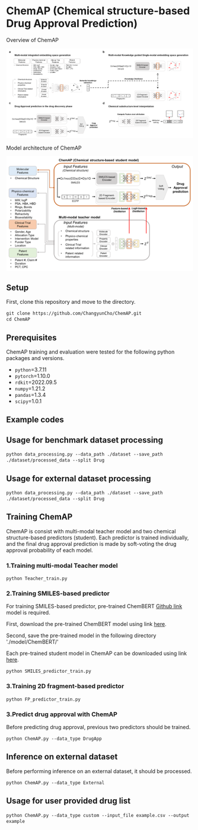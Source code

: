 ChemAP (Chemical structure-based Drug Approval Prediction)
=============

Overview of ChemAP

![model1](img/ChemAP_overview.png)

Model architecture of ChemAP

![model2](img/model_architecture.png)

Setup
-------------
First, clone this repository and move to the directory.

    git clone https://github.com/ChangyunCho/ChemAP.git
    cd ChemAP

Prerequisites
-------------
ChemAP training and evaluation were tested for the following python packages and versions.

  - `python`=3.7.11
  - `pytorch`=1.10.0
  - `rdkit`=2022.09.5
  - `numpy`=1.21.2
  - `pandas`=1.3.4
  - `scipy`=1.0.1
  
Example codes
-------------

## Usage for benchmark dataset processing
    python data_processing.py --data_path ./dataset --save_path ./dataset/processed_data --split Drug 
    
## Usage for external dataset processing
    python data_processing.py --data_path ./dataset --save_path ./dataset/processed_data --split Drug  

## Training ChemAP
ChemAP is consist with multi-modal teacher model and two chemical structure-based predictors (student).
Each predictor is trained individually, and the final drug approval prediction is made by soft-voting the drug approval probability of each model.

### 1.Training multi-modal Teacher model
    python Teacher_train.py

### 2.Training SMILES-based predictor
For training SMILES-based predictor, pre-trained ChemBERT [Github link](https://github.com/HyunSeobKim/CHEM-BERT) model is required. 

First, download the pre-trained ChemBERT model using link [here](https://drive.google.com/file/d/1-8oAIwKowGy89w-ZjvCGSc1jsCWNS1Fw/view?usp=sharing).

Second, save the pre-trained model in the following directory './model/ChemBERT/'

Each pre-trained student model in ChemAP can be downloaded using link [here](https://drive.google.com/drive/folders/1hiHYnaUobdM8LiWDqrW4P0wMPDuK3hUh?usp=sharing).
    
    python SMILES_predictor_train.py 

### 3.Training 2D fragment-based predictor

    python FP_predictor_train.py 
    
### 3.Predict drug approval with ChemAP 
Before predicting drug approval, previous two predictors should be trained.

    python ChemAP.py --data_type DrugApp

## Inference on external dataset
Before performing inference on an external dataset, it should be processed.

    python ChemAP.py --data_type External

## Usage for user provided drug list
    python ChemAP.py --data_type custom --input_file example.csv --output example